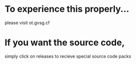 # To experience this properly...
please visit ot.gvsg.cf

# If you want the source code,
simply click on releases to recieve special source code packs

